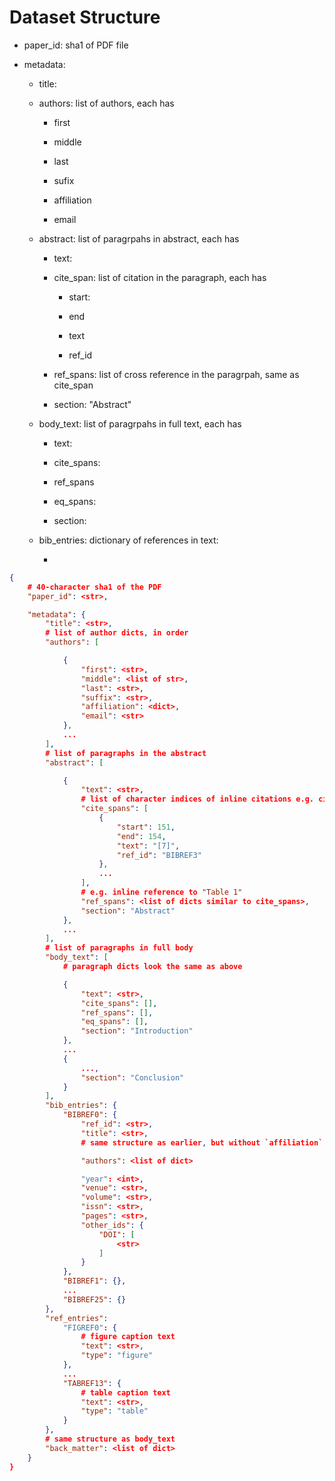 # Dataset Structure

- paper_id: sha1 of PDF file

- metadata:
  
  - title:
  
  - authors: list of authors, each has
    
    - first
    
    - middle
    
    - last
    
    - sufix
    
    - affiliation
    
    - email
  
  - abstract: list of paragrpahs in abstract, each has
    
    - text:
    
    - cite_span: list of citation in the paragraph, each has
      
      - start:
      
      - end
      
      - text
      
      - ref_id
    
    - ref_spans: list of cross reference in the paragrpah, same as cite_span
    
    - section: "Abstract"
  
  - body_text: list of paragrpahs in full text, each has
    
    - text:
    
    - cite_spans:
    
    - ref_spans
    
    - eq_spans:
    
    - section:
  
  - bib_entries: dictionary of references in text:
    
    - 

```json
{    # 40-character sha1 of the PDF
    "paper_id": <str>,               

    "metadata": {
        "title": <str>,
        # list of author dicts, in order
        "authors": [               

            {
                "first": <str>,
                "middle": <list of str>,
                "last": <str>,
                "suffix": <str>,
                "affiliation": <dict>,
                "email": <str>
            },
            ...
        ],
        # list of paragraphs in the abstract
        "abstract": [           

            {
                "text": <str>,
                # list of character indices of inline citations e.g. citation "[7]" occurs at positions 151-154 in "text" linked to bibliography entry BIBREF3
                "cite_spans": [   
                    {
                        "start": 151,
                        "end": 154,
                        "text": "[7]",
                        "ref_id": "BIBREF3"
                    },
                    ...
                ],
                # e.g. inline reference to "Table 1"
                "ref_spans": <list of dicts similar to cite_spans>,     
                "section": "Abstract"
            },
            ...
        ],
        # list of paragraphs in full body
        "body_text": [                      
            # paragraph dicts look the same as above

            {
                "text": <str>,
                "cite_spans": [],
                "ref_spans": [],
                "eq_spans": [],
                "section": "Introduction"
            },
            ...
            {
                ...,
                "section": "Conclusion"
            }
        ],
        "bib_entries": {
            "BIBREF0": {
                "ref_id": <str>,
                "title": <str>,
                # same structure as earlier, but without `affiliation` or `email`

                "authors": <list of dict> 

                "year": <int>,
                "venue": <str>,
                "volume": <str>,
                "issn": <str>,
                "pages": <str>,
                "other_ids": {
                    "DOI": [
                        <str>
                    ]
                }
            },
            "BIBREF1": {},
            ...
            "BIBREF25": {}
        },
        "ref_entries":
            "FIGREF0": {
                # figure caption text
                "text": <str>,                  
                "type": "figure"
            },
            ...
            "TABREF13": {
                # table caption text
                "text": <str>,                  
                "type": "table"
            }
        },
        # same structure as body_text
        "back_matter": <list of dict>           
    }
}
```


